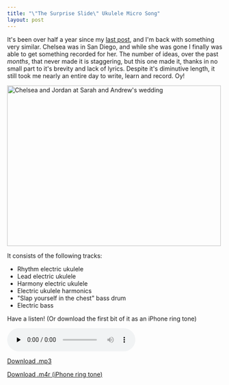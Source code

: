 ```yaml
---
title: "\"The Surprise Slide\" Ukulele Micro Song"
layout: post
---
```


It's been over half a year since my <a href="{{ site.url }}/blog/electric-ukulele-ring-tone-for-chelsea/">last post</a>, and I'm back with something very similar. Chelsea was in San Diego, and while she was gone I finally was able to get something recorded for her. The number of ideas, over the past <em>months</em>, that never made it is staggering, but this one made it, thanks in no small part to it's brevity and lack of lyrics. Despite it's diminutive length, it still took me nearly an entire day to write, learn and record. Oy!

<a href="{{ site.url }}/uploads/2011/05/26168_641716358228_11708863_37009223_4275532_n.jpg"><img class="alignnone size-large wp-image-910" title="26168_641716358228_11708863_37009223_4275532_n" src="{{ site.url }}/uploads/2011/05/26168_641716358228_11708863_37009223_4275532_n-500x375.jpg" alt="Chelsea and Jordan at Sarah and Andrew's wedding" width="500" height="375" /></a>

It consists of the following tracks:
<ul>
	<li>Rhythm electric ukulele</li>
	<li>Lead electric ukulele</li>
	<li>Harmony electric ukulele</li>
	<li>Electric ukulele harmonics</li>
	<li>"Slap yourself in the chest" bass drum</li>
	<li>Electric bass</li>
</ul>
Have a listen! (Or download the first bit of it as an iPhone ring tone)

<audio id="wp_mep_12" src="{{ site.url }}/uploads/2011/05/The-Surprise-Slide.mp3" type="audio/mp3"    controls="controls" preload="none"  ></audio>

<a href="{{ site.url }}/uploads/2011/05/The-Surprise-Slide.mp3">Download .mp3</a>

<a href="{{ site.url }}/uploads/2011/05/The-Surprise-Slide.m4r">Download .m4r (iPhone ring tone)</a>
